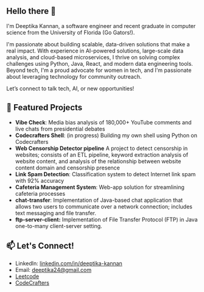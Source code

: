 ## Hello there 👋

I'm Deeptika Kannan, a software engineer and recent graduate in computer science from the University of Florida (Go Gators!).  

I'm passionate about building scalable, data-driven solutions that make a real impact. With experience in AI-powered solutions, large-scale data analysis, and cloud-based microservices, I thrive on solving complex challenges using Python, Java, React, and modern data engineering tools. Beyond tech, I'm a proud advocate for women in tech, and I'm passionate about leveraging technology for community outreach. 

Let’s connect to talk tech, AI, or new opportunities!

## 🚀 Featured Projects

- **Vibe Check**: Media bias analysis of 180,000+ YouTube comments and live chats from presidential debates
- **Codecrafters Shell**: (in progress) Building my own shell using Python on Codecrafters
- **Web Censorship Detector pipeline** A project to detect censorship in websites; consists of an ETL pipeline, keyword extraction analysis of website content, and analysis of the relationship between website content domain and censorship presence
- **Link Spam Detection**: Classification system to detect Internet link spam with 92% accuracy
- **Cafeteria Management System**: Web-app solution for streamlining cafeteria processes
- **chat-transfer**: Implementation of Java-based chat application that allows two users to communicate over a network connection; includes text messaging and file transfer.
- **ftp-server-client:** Implementation of File Transfer Protocol (FTP) in Java one-to-many client-server setting.

## 📫 Let's Connect!

- LinkedIn: [linkedin.com/in/deeptika-kannan](https://linkedin.com/in/deeptika-kannan)
- Email: [deeptika24@gmail.com](deeptika24@gmail.com)
- [Leetcode](https://leetcode.com/u/deepsri1905/)
- [CodeCrafters](https://app.codecrafters.io/users/deeptika)
